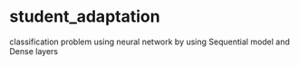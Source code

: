 # student_adaptation
classification problem using neural network by using Sequential model and Dense layers 
